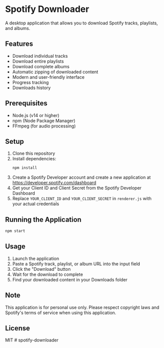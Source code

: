 # Spotify Downloader

A desktop application that allows you to download Spotify tracks, playlists, and albums.

## Features

- Download individual tracks
- Download entire playlists
- Download complete albums
- Automatic zipping of downloaded content
- Modern and user-friendly interface
- Progress tracking
- Downloads history

## Prerequisites

- Node.js (v14 or higher)
- npm (Node Package Manager)
- FFmpeg (for audio processing)

## Setup

1. Clone this repository
2. Install dependencies:
   ```bash
   npm install
   ```
3. Create a Spotify Developer account and create a new application at https://developer.spotify.com/dashboard
4. Get your Client ID and Client Secret from the Spotify Developer Dashboard
5. Replace `YOUR_CLIENT_ID` and `YOUR_CLIENT_SECRET` in `renderer.js` with your actual credentials

## Running the Application

```bash
npm start
```

## Usage

1. Launch the application
2. Paste a Spotify track, playlist, or album URL into the input field
3. Click the "Download" button
4. Wait for the download to complete
5. Find your downloaded content in your Downloads folder

## Note

This application is for personal use only. Please respect copyright laws and Spotify's terms of service when using this application.

## License

MIT
#   s p o t i f y - d o w n l o a d e r  
 